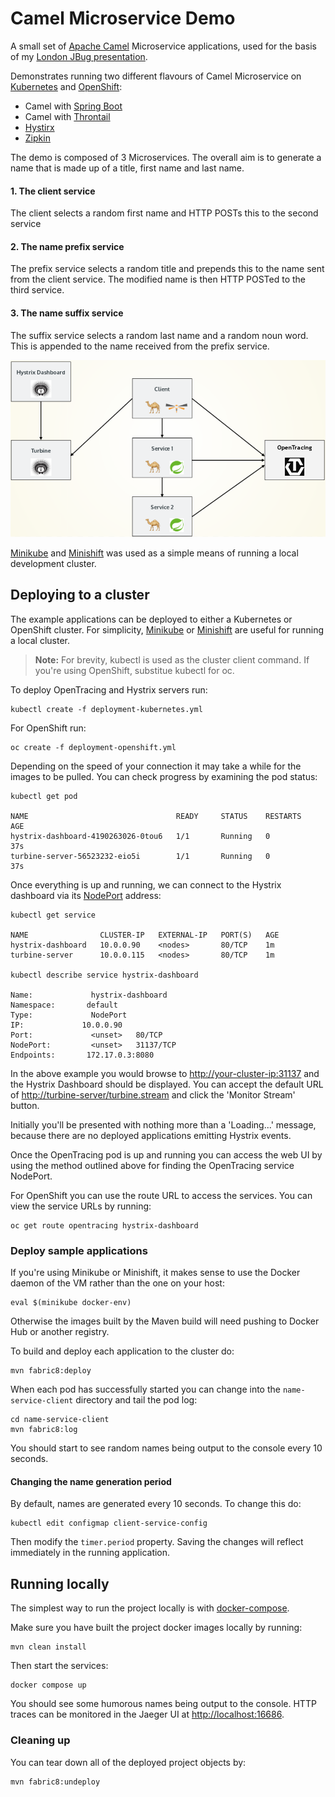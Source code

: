 # Camel Microservice Demo

A small set of [Apache Camel](http://camel.apache.org) Microservice applications, used for the basis of my [London JBug presentation](http://www.meetup.com/JBoss-User-Group/events/234803660/).

Demonstrates running two different flavours of Camel Microservice on [Kubernetes](http://kubernetes.io/) and [OpenShift](https://www.openshift.com/):

* Camel with [Spring Boot](https://projects.spring.io/spring-boot/)
* Camel with [Throntail](https://thorntail.io/)
* [Hystirx](https://github.com/Netflix/Hystrix)
* [Zipkin](http://zipkin.io/)

The demo is composed of 3 Microservices. The overall aim is to generate a name that is made up of a
title, first name and last name.

#### 1. The client service

The client selects a random first name and HTTP POSTs this to the second service

#### 2. The name prefix service

The prefix service selects a random title and prepends this to the name sent from the client service. The modified name is then HTTP POSTed to the third service.

#### 3. The name suffix service

The suffix service selects a random last name and a random noun word. This is appended to the name
received from the prefix service.

![Camel Microservice Demo](assets/diagram.png)

[Minikube](https://github.com/kubernetes/minikube) and [Minishift](https://github.com/jimmidyson/minishift) was used as a simple means of running a local development cluster.

## Deploying to a cluster

The example applications can be deployed to either a Kubernetes or OpenShift cluster. For simplicity, [Minikube](https://github.com/kubernetes/minikube) or [Minishift](https://github.com/jimmidyson/minishift) are useful for running a local cluster.

> __Note:__ For brevity, kubectl is used as the cluster client command. If you're using OpenShift,
substitue kubectl for oc.

To deploy OpenTracing and Hystrix servers run:

    kubectl create -f deployment-kubernetes.yml

For OpenShift run:

    oc create -f deployment-openshift.yml

Depending on the speed of your connection it may take a while for the images to be pulled. You
can check progress by examining the pod status:

    kubectl get pod

    NAME                                 READY     STATUS    RESTARTS   AGE
    hystrix-dashboard-4190263026-0tou6   1/1       Running   0          37s
    turbine-server-56523232-eio5i        1/1       Running   0          37s

Once everything is up and running, we can connect to the Hystrix dashboard via its [NodePort](http://kubernetes.io/docs/user-guide/services/#type-nodeport) address:

    kubectl get service

    NAME                CLUSTER-IP   EXTERNAL-IP   PORT(S)   AGE
    hystrix-dashboard   10.0.0.90    <nodes>       80/TCP    1m
    turbine-server      10.0.0.115   <nodes>       80/TCP    1m

    kubectl describe service hystrix-dashboard

    Name:			  hystrix-dashboard
    Namespace:	     default
    Type:			  NodePort
    IP:			    10.0.0.90
    Port:			  <unset>	80/TCP
    NodePort:		  <unset>	31137/TCP
    Endpoints:	     172.17.0.3:8080

In the above example you would browse to [http://your-cluster-ip:31137]() and the Hystrix Dashboard should be displayed. You can accept the default URL of [http://turbine-server/turbine.stream]() and click the 'Monitor Stream' button.

Initially you'll be presented with nothing more than a 'Loading...' message, because there are
no deployed applications emitting Hystrix events.

Once the OpenTracing pod is up and running you can access the web UI by using the method outlined above for finding the OpenTracing service NodePort.

For OpenShift you can use the route URL to access the services. You can view the service URLs by running:

    oc get route opentracing hystrix-dashboard

### Deploy sample applications

If you're using Minikube or Minishift, it makes sense to use the Docker daemon of the VM rather than the one on your host:

    eval $(minikube docker-env)

Otherwise the images built by the Maven build will need pushing to Docker Hub or another registry.

To build and deploy each application to the cluster do:

    mvn fabric8:deploy

When each pod has successfully started you can change into the `name-service-client` directory and tail the pod log:

    cd name-service-client
    mvn fabric8:log

You should start to see random names being output to the console every 10 seconds.

#### Changing the name generation period

By default, names are generated every 10 seconds. To change this do:

    kubectl edit configmap client-service-config

Then modify the `timer.period` property. Saving the changes will reflect immediately in the running application.

## Running locally

The simplest way to run the project locally is with [docker-compose](https://docs.docker.com/compose/).

Make sure you have built the project docker images locally by running:

    mvn clean install

Then start the services:

    docker compose up

You should see some humorous names being output to the console. HTTP traces can be monitored in the Jaeger UI at [http://localhost:16686](http://localhost:16686).

### Cleaning up

You can tear down all of the deployed project objects by:

    mvn fabric8:undeploy
